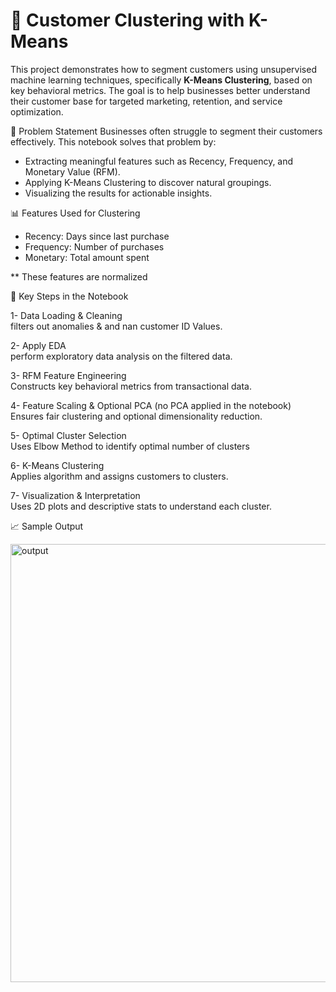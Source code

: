 # 🧠 Customer Clustering with K-Means

This project demonstrates how to segment customers using unsupervised machine learning techniques, specifically **K-Means Clustering**, based on key behavioral metrics. 
The goal is to help businesses better understand their customer base for targeted marketing, retention, and service optimization.

🧩 Problem Statement
Businesses often struggle to segment their customers effectively. This notebook solves that problem by:

- Extracting meaningful features such as Recency, Frequency, and Monetary Value (RFM).
- Applying K-Means Clustering to discover natural groupings.
- Visualizing the results for actionable insights.


📊 Features Used for Clustering

- Recency: Days since last purchase
- Frequency: Number of purchases
- Monetary: Total amount spent
  
** These features are normalized


📌 Key Steps in the Notebook

1- Data Loading & Cleaning </br>
filters out anomalies & and nan customer ID Values.

2- Apply EDA </br>
perform exploratory data analysis on the filtered data.

3- RFM Feature Engineering </br>
Constructs key behavioral metrics from transactional data.

4- Feature Scaling & Optional PCA (no PCA applied in the notebook) </br>
Ensures fair clustering and optional dimensionality reduction.

5- Optimal Cluster Selection </br>
Uses Elbow Method to identify optimal number of clusters

6- K-Means Clustering </br>
Applies algorithm and assigns customers to clusters.

7- Visualization & Interpretation </br>
Uses 2D plots and descriptive stats to understand each cluster.

📈 Sample Output

<img width="1070" height="701" alt="output" src="https://github.com/user-attachments/assets/b425b38f-a547-4181-b962-0a956dabcd1d" />
